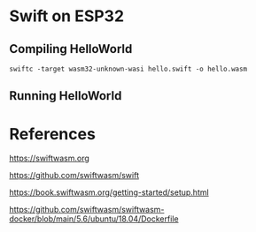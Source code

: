 


# Swift on ESP32



## Compiling HelloWorld


    swiftc -target wasm32-unknown-wasi hello.swift -o hello.wasm


## Running HelloWorld


# References

https://swiftwasm.org


https://github.com/swiftwasm/swift


https://book.swiftwasm.org/getting-started/setup.html

https://github.com/swiftwasm/swiftwasm-docker/blob/main/5.6/ubuntu/18.04/Dockerfile

